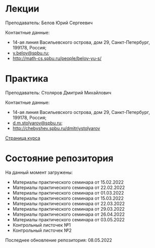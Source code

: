 # Лекции

Преподаватель: Белов Юрий Сергеевич

Контактные данные: 
+ 14-ая линия Васильевского острова, дом 29, Санкт-Петербург, 199178, Россия; 
+ y.belov@spbu.ru;
+ http://math-cs.spbu.ru/people/belov-yu-s/

# Практика

Преподаватель: Столяров Дмитрий Михайлович

Контактные данные:
+ 14-ая линия Васильевского острова, дом 29, Санкт-Петербург, 199178, Россия;
+ d.m.stolyarov@spbu.ru;
+ http://chebyshev.spbu.ru/dmitriystolyarov

[Страница курса](https://math-cs.spbu.ru/dmitriystolyarov/analiz-4-vesna-2022/)

# Состояние репозитория

На данный момент загружены:
+ Материалы практического семинара от 15.02.2022
+ Материалы практического семинара от 22.02.2022
+ Материалы практического семинара от 01.03.2022
+ Материалы практического семинара от 15.03.2022
+ Материалы практического семинара от 22.03.2022
+ Материалы практического семинара от 29.03.2022
+ Материалы практического семинара от 26.04.2022
+ Материалы практического семинара от 03.05.2022
+ Контрольный листочек №1
+ Контрольный листочек №2

Последнее обновление репозитория: 08.05.2022
